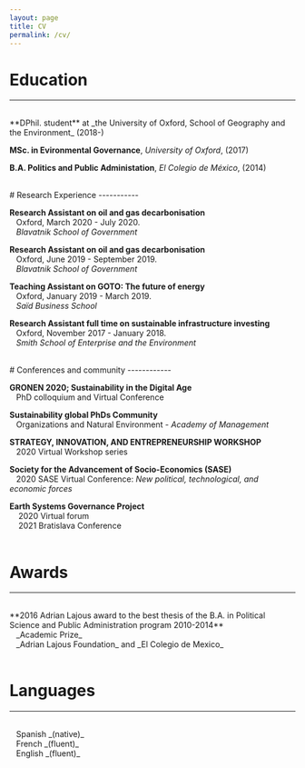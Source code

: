 ```yaml
---
layout: page
title: CV
permalink: /cv/
---
```

<!-- <a href="/assets/CV_Pierard.pdf" style="float: right;">Download</a>
<!--**PhD Student in Physical Oceanography** <br />
&nbsp;&nbsp;&nbsp;Utrecht University (2020 - 2024).<br />
&nbsp;&nbsp;&nbsp; Project: _Transport of nanoplastics in the ocean._/>-->

# Education
-----------
<br />
**DPhil. student** at _the University of Oxford, School of Geography and the Environment_ (2018-) <br />

**MSc. in Evironmental Governance**, _University of Oxford_, (2017)<br />

**B.A. Politics and Public Administation**, _El Colegio de México_, (2014) <br />

<!--**Propaedeutic in Mathematics and Physics specialized in Engineering.** <br />
&nbsp;&nbsp;&nbsp;Université Catholique de Louvain (2010 - 2011).<br />
<br />-->
<br />
# Research Experience
-----------
<br />

**Research Assistant on oil and gas decarbonisation**<br />
&nbsp;&nbsp;&nbsp;Oxford, March 2020 - July 2020.<br />
&nbsp;&nbsp;&nbsp;_Blavatnik School of Government_<br />

**Research Assistant on oil and gas decarbonisation**<br />
&nbsp;&nbsp;&nbsp;Oxford, June 2019 - September 2019.<br />
&nbsp;&nbsp;&nbsp;_Blavatnik School of Government_<br />

**Teaching Assistant on GOTO: The future of energy**<br />
&nbsp;&nbsp;&nbsp;Oxford, January 2019 - March 2019.<br />
&nbsp;&nbsp;&nbsp;_Saïd Business School_<br />

**Research Assistant full time on sustainable infrastructure investing**<br />
&nbsp;&nbsp;&nbsp;Oxford, November 2017 - January 2018.<br />
&nbsp;&nbsp;&nbsp;_Smith School of Enterprise and the Environment_<br />

<br />
# Conferences and community
------------
<br />

**GRONEN 2020; Sustainability in the Digital Age**<br />
&nbsp;&nbsp;&nbsp;PhD colloquium and Virtual Conference<br />

**Sustainability global PhDs Community**<br />
&nbsp;&nbsp;&nbsp;Organizations and Natural Environment - _Academy of Management_ <br />

**STRATEGY, INNOVATION, AND ENTREPRENEURSHIP WORKSHOP**<br />
&nbsp;&nbsp;&nbsp;2020 Virtual Workshop series <br />

**Society for the Advancement of Socio-Economics (SASE)**<br />
&nbsp;&nbsp;&nbsp;2020 SASE Virtual Conference: _New political, technological, and economic forces_ <br />

**Earth Systems Governance Project**<br />
&nbsp;&nbsp;&nbsp; 2020 Virtual forum <br />
&nbsp;&nbsp;&nbsp; 2021 Bratislava Conference <br />
<br />

# Awards
------------
<br />
**2016 Adrian Lajous award to the best thesis of the B.A. in Political Science and Public Administration program 2010-2014**<br />
&nbsp;&nbsp;&nbsp;_Academic Prize_<br />
&nbsp;&nbsp;&nbsp;_Adrian Lajous Foundation_ and _El Colegio de Mexico_<br />

<br />

# Languages
------------
<br />
&nbsp;&nbsp;&nbsp;Spanish _(native)_<br />
&nbsp;&nbsp;&nbsp;French  _(fluent)_<br />
&nbsp;&nbsp;&nbsp;English _(fluent)_<br />

<!-- <br />

# Workshops & Summer Schools
------------
<br />
**Bad Honnef Physics School on Physics of the Ocean**<br />
&nbsp;&nbsp;&nbsp;Deutsche Physikalische Gesellschaft -- Bad Honnef, Germany.<br />
&nbsp;&nbsp;&nbsp;_July 2020 (postponed to 2021 due to COVID-19)_.<br />

**Marine Master’s Summer School**<br />
&nbsp;&nbsp;&nbsp;Royal Netherlands Institute for Sea Research (NIOZ) – Texel, Netherlands.<br />
&nbsp;&nbsp;&nbsp;Project: _Tidal Dynamics of the Marsdiep Channel_.<br />
&nbsp;&nbsp;&nbsp;_July 2019_.<br />

**Summer School in Atmospheric Sciences**<br />
&nbsp;&nbsp;&nbsp;UNAM – Juriquilla, Mexico.<br />
&nbsp;&nbsp;&nbsp;_June 2017_.<br />

**JuliaCon 2016 (attendee)**<br />
&nbsp;&nbsp;&nbsp;MIT – Cambridge, MA.<br />
&nbsp;&nbsp;&nbsp;_June 2016_.<br />
<br /> -->
<!--
# Courses & Certifications
------------
<br />

**Online Courses**<br />
- _Nonlinear Dynamics: Mathematical and Computational Approaches_.<br />
&nbsp;&nbsp;&nbsp;Santa Fe Institute. [Complexity Explorer](https://www.complexityexplorer.org/courses/60-nonlinear-dynamics-mathematical-and-computational-approaches-fall-2016/certificates/3888316416.pdf) (December 2016).<br />
- _12.340x: Global Warming Science_.<br />
&nbsp;&nbsp;&nbsp;MITx. [edX](https://courses.edx.org/certificates/369bb7be9a0d41ec96edb0c53fd8d612) (May 2016).<br />
- _ChM003x: Sensing Planet Earth – from Core to Outer Space_.<br />
&nbsp;&nbsp;&nbsp;Chalmers University of Technology. [edX](https://courses.edx.org/certificates/b115af24aae6429db80918d261ce696e) (March 2016).<br />
- _Monitoring Climate from Space._<br />
&nbsp;&nbsp;&nbsp;European Space Agency. [FutureLearn](https://www.futurelearn.com/statements/onwhpfg?utm_campaign=Share+Links&utm_medium=futurelearn-statement&utm_source=linkedin) (January 2016).<br />
- _Causes of Climate Change_.<br />
&nbsp;&nbsp;&nbsp;University of Bergen. [FutureLearn](https://www.futurelearn.com/statements/jk2fktn) (October 2015).<br />

**English Courses and Certifications**<br />

- IELTS (British Council).<br />
&nbsp;&nbsp;&nbsp;Score: 7/9. *November 2019*.<br />

<!-- - TOEFL iBT (ETS).<br />
&nbsp;&nbsp;&nbsp;Score: 99/120. *March 2018*.<br />

<br /> -->

<!--
**Programming Languages**<br />
&nbsp;&nbsp;&nbsp;_Python, Julia, Git, Bash, Matlab (avoid at all costs)_. -->
